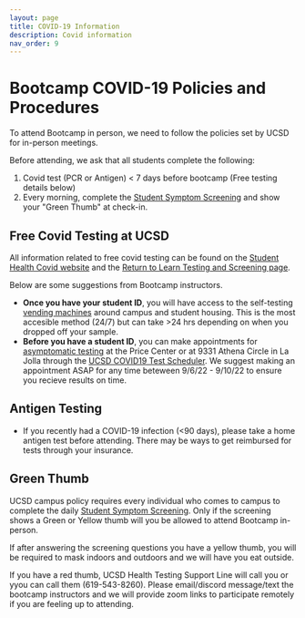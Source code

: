 ```yaml
---
layout: page
title: COVID-19 Information
description: Covid information
nav_order: 9
---
```


# Bootcamp COVID-19 Policies and Procedures

To attend Bootcamp in person, we need to follow the policies set by UCSD for in-person meetings.

Before attending, we ask that all students complete the following:

1. Covid test (PCR or Antigen) < 7 days before bootcamp (Free testing details below)
2. Every morning, complete the [Student Symptom Screening](https://returntolearn.ucsd.edu/campus-guidelines/testing-and-screening/student-screening-and-testing/index.html) and show your "Green Thumb" at check-in.

## Free Covid Testing at UCSD

All information related to free covid testing can be found on the [Student Health Covid website](https://studenthealth.ucsd.edu/appointments/covid.html) and the [Return to Learn Testing and Screening page](https://returntolearn.ucsd.edu/campus-guidelines/testing-and-screening/index.html).

Below are some suggestions from Bootcamp instructors.

- **Once you have your student ID**, you will have access to the self-testing [vending machines](https://returntolearn.ucsd.edu/campus-guidelines/testing-and-screening/index.html#Vending-machine-locations) around campus and student housing. This is the most accesible method (24/7) but can take >24 hrs depending on when you dropped off your sample.
- **Before you have a student ID**, you can make appointments for [asymptomatic testing](https://returntolearn.ucsd.edu/campus-guidelines/testing-and-screening/student-screening-and-testing/index.html#Make-an-Appointment-for-Provide) at the Price Center or at 9331 Athena Circle in La Jolla through the [UCSD COVID19 Test Scheduler](https://covid19testing.ucsd.edu/?Symptom=asymptom&Location=campus). We suggest making an appointment ASAP for any time beteween 9/6/22 - 9/10/22 to ensure you recieve results on time.

## Antigen Testing

- If you recently had a COVID-19 infection (<90 days), please take a home antigen test before attending. There may be ways to get reimbursed for tests through your insurance.

## Green Thumb

UCSD campus policy requires every individual who comes to campus to complete the daily [Student Symptom Screening](https://returntolearn.ucsd.edu/campus-guidelines/testing-and-screening/student-screening-and-testing/index.html). Only if the screening shows a Green or Yellow thumb will you be allowed to attend Bootcamp in-person.

If after answering the screening questions you have a yellow thumb, you will be required to mask indoors and outdoors and we will have you eat outside.

If you have a red thumb, UCSD Health Testing Support Line will call you or yyou can call them (619-543-8260). Please email/discord message/text the bootcamp instructors and we will provide zoom links to participate remotely if you are feeling up to attending.
